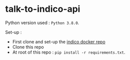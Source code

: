 # talk-to-indico-api

Python version used : `Python 3.8.0`.

Set-up : 
  - First clone and set-up the [indico docker repo](https://github.com/clementbrizard/indico-containers)
  - Clone this repo
  - At root of this repo : `pip install -r requirements.txt`.
